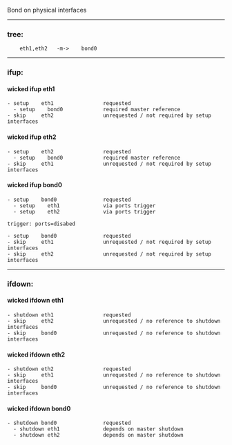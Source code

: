 Bond on physical interfaces

---

### tree:
```
    eth1,eth2   -m->    bond0
```

---

### ifup:

#### wicked ifup eth1

    - setup    eth1                requested
      - setup    bond0             required master reference
    - skip     eth2                unrequested / not required by setup interfaces

#### wicked ifup eth2

    - setup    eth2                requested
      - setup    bond0             required master reference
    - skip     eth1                unrequested / not required by setup interfaces

#### wicked ifup bond0

    - setup    bond0               requested
      - setup    eth1              via ports trigger
      - setup    eth2              via ports trigger

    trigger: ports=disabed

    - setup    bond0               requested
    - skip     eth1                unrequested / not required by setup interfaces
    - skip     eth2                unrequested / not required by setup interfaces

---

### ifdown:

#### wicked ifdown eth1

    - shutdown eth1                requested
    - skip     eth2                unrequested / no reference to shutdown interfaces
    - skip     bond0               unrequested / no reference to shutdown interfaces

#### wicked ifdown eth2

    - shutdown eth2                requested
    - skip     eth1                unrequested / no reference to shutdown interfaces
    - skip     bond0               unrequested / no reference to shutdown interfaces

#### wicked ifdown bond0

    - shutdown bond0               requested
      - shutdown eth1              depends on master shutdown
      - shutdown eth2              depends on master shutdown

